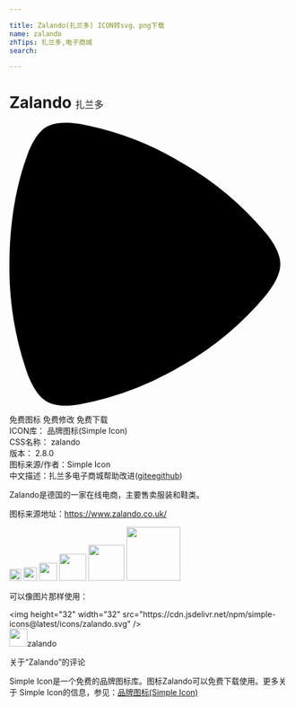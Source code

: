 ```yaml
---

title: Zalando(扎兰多) ICON转svg、png下载
name: zalando
zhTips: 扎兰多,电子商城
search: 

---
```


# Zalando  <small style="font-size: 60%;font-weight: 100">扎兰多</small>

<div id="svg" class="svg-wrap">
<svg role="img" viewBox="0 0 24 24" xmlns="http://www.w3.org/2000/svg"><title>Zalando icon</title><path d="M4.78 24c-.88 0-1.36-.2-1.62-.36-.36-.21-1.02-.75-1.62-2.33A27.06 27.06 0 0 1 0 12V12c.02-3.66.59-6.76 1.54-9.3C2.14 1.1 2.8.56 3.16.35 3.42.21 3.9 0 4.78 0c.33 0 .72.03 1.18.1a26.1 26.1 0 0 1 8.7 3.3h.01a26.4 26.4 0 0 1 7.16 6.01c1.06 1.32 1.19 2.17 1.19 2.59 0 .42-.13 1.27-1.19 2.59a26.4 26.4 0 0 1-7.16 6h-.01a26.03 26.03 0 0 1-8.7 3.3c-.46.08-.85.11-1.18.11z"/></svg>
</div>
<detail full-name='zalando'></detail>

<div class="detail-page">
<p>
<span><span class="badge-success badge">免费图标</span> <span class="badge-success badge">免费修改</span>  <span class="badge-success badge">免费下载</span> </span>
<br/>
<span>
ICON库：
<span class="badge-secondary badge">品牌图标(Simple Icon)</span> 
</span>
<br/>
<span>
CSS名称：
<span class="badge-secondary badge">zalando</span> 
</span>

<br/>
<span>
版本：
<span class="badge-secondary badge">2.8.0</span> 
</span>
<br/>
<span>图标来源/作者：<span class="badge-light badge">Simple Icon</span></span> 
<br/>
<span class="zh-detail">中文描述：<span class="badge-primary badge">扎兰多</span><span class="badge-primary badge">电子商城</span><span class="help-link"><span>帮助改进</span>(<a href="https://gitee.com/liuwave/icon-helper/edit/master/json/brands/zalando.json" target="_blank" rel="noopener noreferrer">gitee</a><a href="https://github.com/liuwave/icon-helper/edit/master/json/brands/zalando.json" target="_blank" rel="noopener noreferrer">github</a></span>)</span><br/>
</p>
</div><div class="description description alert alert-light"><p>Zalando是德国的一家在线电商，主要售卖服装和鞋类。</p><p>图标来源地址：<a href="https://www.zalando.co.uk/" target="_blank" rel="noopener noreferrer">https://www.zalando.co.uk/</a></p></div>
<div class="alert alert-dark">
<img height="21" width="21" src="https://cdn.jsdelivr.net/npm/simple-icons@latest/icons/zalando.svg" />
<img height="24" width="24" src="https://cdn.jsdelivr.net/npm/simple-icons@latest/icons/zalando.svg" />
<img height="32" width="32" src="https://cdn.jsdelivr.net/npm/simple-icons@latest/icons/zalando.svg" />
<img height="48" width="48" src="https://cdn.jsdelivr.net/npm/simple-icons@latest/icons/zalando.svg" />
<img height="64" width="64" src="https://cdn.jsdelivr.net/npm/simple-icons@latest/icons/zalando.svg" />
<img height="96" width="96" src="https://cdn.jsdelivr.net/npm/simple-icons@latest/icons/zalando.svg" />

</div>
<div>
  <p>可以像图片那样使用：    
  </p>
  <div class="alert alert-primary" style="font-size: 14px">
    &lt;img height="32" width="32" src="https://cdn.jsdelivr.net/npm/simple-icons@latest/icons/zalando.svg" /&gt;
    <copy-btn content='<img height="32" width="32" src="https://cdn.jsdelivr.net/npm/simple-icons@latest/icons/zalando.svg" />'></copy-btn>
  </div>
  <div class="alert alert-secondary">
    <img height="32" width="32" src="https://cdn.jsdelivr.net/npm/simple-icons@latest/icons/zalando.svg" />zalando
    <copy-btn content="zalando" btn-title="复制图标名称"></copy-btn>
  </div>
</div>

<Vssue title="关于“Zalando”的评论" >关于“Zalando”的评论</Vssue>


<div><p>Simple Icon是一个免费的品牌图标库。图标Zalando可以免费下载使用。更多关于  Simple Icon的信息，参见：<a target="_blank" href="https://iconhelper.cn/brands.html">品牌图标(Simple Icon)</a>
</p></div>
